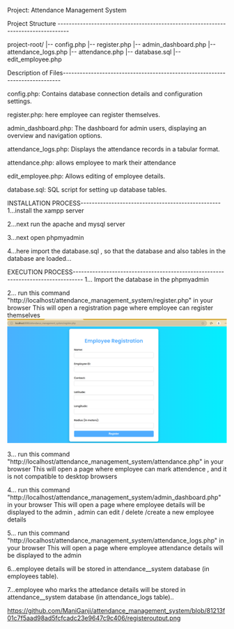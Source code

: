 Project: Attendance Management System

Project Structure ----------------------------------------------------------------------------------

project-root/
|-- config.php
|-- register.php
|-- admin_dashboard.php
|-- attendance_logs.php
|-- attendance.php
|-- database.sql
|-- edit_employee.php


Description of Files-----------------------------------------------------------------------------

config.php: Contains database connection details and configuration settings.

register.php: here employee can register themselves.

admin_dashboard.php: The dashboard for admin users, displaying an overview and navigation options.

attendance_logs.php: Displays the attendance records in a tabular format.

attendance.php: allows employee to mark their attendance

edit_employee.php: Allows editing of employee details.

database.sql: SQL script for setting up database tables.

INSTALLATION PROCESS--------------------------------------------------
 1...install the xampp server

 2...next run the apache and mysql server

 3...next open phpmyadmin

 4...here import the database.sql , so that the database and also tables in the database are loaded...


EXECUTION PROCESS---------------------------------------------------------------------------------
 1... Import the database in the phpmyadmin

 2... run this command "http://localhost/attendance_management_system/register.php" in your browser
      This will open a registration page where employee can register themselves
![registeroutput](registeroutput.png)
      
    
 3... run this command "http://localhost/attendance_management_system/attendance.php" in your browser
      This will open a page where employee can mark attendence , and it is not compatible to desktop browsers

 4... run this command "http://localhost/attendance_management_system/admin_dashboard.php" in your browser
      This will open a page where employee details will be displayed to the admin , admin can edit / delete /create a new employee details

 5... run this command "http://localhost/attendance_management_system/attendance_logs.php" in your browser
      This will open a page where employee attendance details will be displayed to the admin

 6...employee details will be stored in attendance__system database (in employees table). 

 7...employee who marks the attedance details will be   stored in attendance__system database (in attendance_logs table)..
 

https://github.com/ManiGanji/attendance_management_system/blob/81213f01c7f5aad98ad5fcfcadc23e9647c9c406/registeroutput.png

